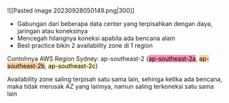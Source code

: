 ![[Pasted image 20230928050149.png|300]]

- Gabungan dari beberapa data center yang terpisahkan dengan daya, jaringan atau koneksinya
- Mencegah hilangnya koneksi apabila ada bencana alam
- Best practice bikin 2 availability zone di 1 region

Contohnya AWS Region Sydney: ap-southeast-2
{<mark style="background: #FF5582A6;">ap-southeast-2a</mark>, <mark style="background: #FFB86CA6;">ap-southeast-2b</mark>, <mark style="background: #FFF3A3A6;">ap-southeast-2c</mark>}

Availability zone saling terpisah satu sama lain, sehinga ketika ada bencana, maka tidak merusak AZ yang lainnya, namun saling terkoneksi satu sama lain

